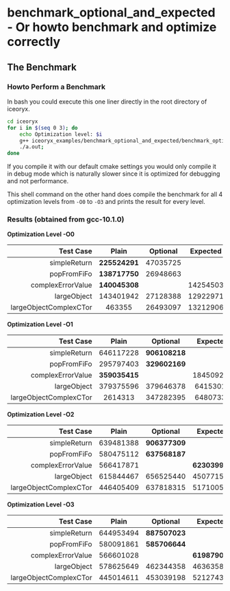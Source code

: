 # benchmark_optional_and_expected - Or howto benchmark and optimize correctly

## The Benchmark 

### Howto Perform a Benchmark
In bash you could execute this one liner directly in the root directory of iceoryx.
```sh 
cd iceoryx
for i in $(seq 0 3); do 
    echo Optimization level: $i
    g++ iceoryx_examples/benchmark_optional_and_expected/benchmark_optional_and_expected.cpp iceoryx_utils/source/units/duration.cpp -Iiceoryx_utils/include -Iiceoryx_utils/platform/linux/include -pthread -O$i
    ./a.out;
done
```

If you compile it with our default cmake settings you would only compile it in 
debug mode which is naturally slower since it is optimized for debugging and not 
performance.

This shell command on the other hand does compile the benchmark for all 4 optimization
levels from `-O0` to `-O3` and prints the result for every level.

### Results (obtained from gcc-10.1.0)

**Optimization Level -O0**

| Test Case             | Plain       | Optional    | Expected    |
|----------------------:|:-----------:|:-----------:|:-----------:|
|simpleReturn           |**225524291**|47035725     |             |
|popFromFiFo            |**138717750**|26948663     |             |
|complexErrorValue      |**140045308**|             |14254503     |
|largeObject            |143401942    |27128388     |12922971     |
|largeObjectComplexCTor |463355       |26493097     |13212906     |

**Optimization Level -O1**

| Test Case             | Plain       | Optional    | Expected    |
|----------------------:|:-----------:|:-----------:|:-----------:|
|simpleReturn           |646117228    |**906108218**|             |
|popFromFiFo            |295797403    |**329602169**|             |
|complexErrorValue      |**359035415**|             |184509271    |
|largeObject            |379375596    |379646378    |64153014     |
|largeObjectComplexCTor |2614313      |347282395    |64807330     |

**Optimization Level -O2**

| Test Case             | Plain       | Optional    | Expected    |
|----------------------:|:-----------:|:-----------:|:-----------:|
|simpleReturn           |639481388    |**906377309**|             |
|popFromFiFo            |580475112    |**637568187**|             |
|complexErrorValue      |566417871    |             |**623039921**|
|largeObject            |615844467    |656525440    |450771530    |
|largeObjectComplexCTor |446405409    |637818315    |517100558    |

**Optimization Level -O3**

| Test Case             | Plain       | Optional    | Expected    |
|----------------------:|:-----------:|:-----------:|:-----------:|
|simpleReturn           |644953494    |**887507023**|             |
|popFromFiFo            |580091861    |**585706644**|             |
|complexErrorValue      |566601028    |             |**619879032**|
|largeObject            |578625649    |462344358    |463635845    |
|largeObjectComplexCTor |445014611    |453039198    |521274398    |
